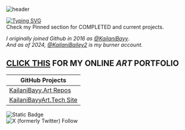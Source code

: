 ![header](https://github.com/user-attachments/assets/68331c15-c3d6-4bd3-8aff-1f14075beff0)

[![Typing SVG](https://readme-typing-svg.demolab.com?font=Fira+Code&size=33&duration=2000&pause=1000&color=F718DC&background=FF496300&random=false&width=435&lines=✨Dat+CyberSec+Mami.✨)](https://git.io/typing-svg) <br>
Check my Pinned section for COMPLETED and current projects.

*I originally joined Github in 2016 as [@KailaniBayy](https://github.com/KailaniBayy)*.<br>
*And as of 2024,* *[@KailaniBailey2](https://github.com/KailaniBailey2) is my burner account.*

## [CLICK THIS](https://github.com/KailaniBailey/KailaniBayy.Art/) FOR MY ONLINE *ART* PORTFOLIO
|**GitHub Projects**|
|-------------------|
|[KailaniBayy.Art Repos](https://github.com/users/KailaniBailey/projects/2)|
|[KailaniBayyArt.Tech Site](https://github.com/users/KailaniBailey/projects/3)|

![Static Badge](https://img.shields.io/badge/Coding%20Language(s)-Python-purple)
<Br>
![X (formerly Twitter) Follow](https://img.shields.io/twitter/follow/kailanibayy)


<!---
KailaniBailey/KailaniBailey is a ✨ special ✨ repository because its `README.md` (this file) appears on your GitHub profile.
You can click the Preview link to take a look at your changes.
--->
